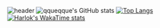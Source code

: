![header](https://capsule-render.vercel.app/api?type=soft&color=auto&height=300&section=header&text=qque%20qque&fontSize=90)
![qqueqque's GitHub stats](https://github-readme-stats.vercel.app/api?username=qque-qque&count_private=true&theme=gruvbox)
[![Top Langs](https://github-readme-stats.vercel.app/api/top-langs/?username=qque-qque)](https://github.com/anuraghazra/github-readme-stats)
[![Harlok's WakaTime stats](https://github-readme-stats.vercel.app/api/wakatime?username=qqueqque)](https://github.com/anuraghazra/github-readme-stats)
